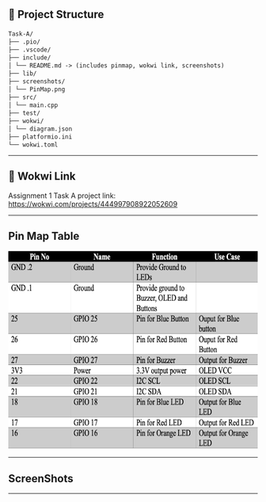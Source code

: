 ## 📂 Project Structure
```
Task-A/
├── .pio/ 
├── .vscode/ 
├── include/ 
│ └── README.md -> (includes pinmap, wokwi link, screenshots)
├── lib/ 
├── screenshots/ 
│ └── PinMap.png
├── src/ 
│ └── main.cpp
├── test/ 
├── wokwi/ 
│ └── diagram.json
├── platformio.ini 
└── wokwi.toml
```
--- 

## 🔗 Wokwi Link
<div>
    <p>Assignment 1 Task A project link: 
        <a target="_blank" href="https://wokwi.com/projects/444997908922052609">
            <u> https://wokwi.com/projects/444997908922052609
            </u>
        </a>
    </p>
</div>

--- 

## Pin Map Table
<div>
    <img src="../screenshots/PinMap.png" alt="PinMap" width="650px" height="400px">
</div>

--- 

## ScreenShots

---

